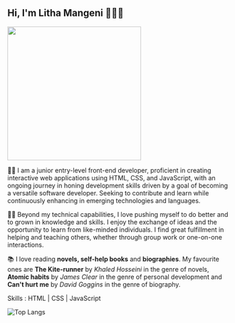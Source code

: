 ## Hi, I'm Litha Mangeni 👋👩‍💻

<img src="https://github.com/LithaMangeni/LithaMangeni/assets/137231357/2d6958ce-768f-4580-b439-cf3accf96bd1" width="300" height="300">

👩‍🎓 I am a junior entry-level front-end developer, proficient in creating interactive web applications using HTML, CSS, and JavaScript, with an ongoing journey in honing development skills driven by a goal of becoming a versatile software developer. Seeking to contribute and learn while continuously enhancing in emerging technologies and languages.

👩‍💼 Beyond my technical capabilities, I love pushing myself to do better and to grown in knowledge and skills. I enjoy the exchange of ideas and the opportunity to learn from like-minded individuals. I find great fulfillment in helping and teaching others, whether through group work or one-on-one interactions. 

📚 I love reading **novels, self-help books** and **biographies**. My favourite ones are **The Kite-runner** by *Khaled Hosseini* in the genre of novels, **Atomic habits** by *James Clear* in the genre of personal development and **Can't hurt me** by *David Goggins* in the genre of biography.


Skills : HTML | CSS | JavaScript


![Top Langs](https://github-readme-stats.vercel.app/api/top-langs/?username=LithaMangeni&theme=tokyonight)














